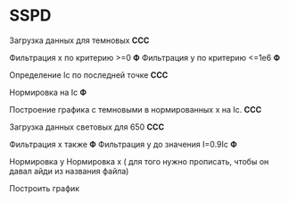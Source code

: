 # SSPD

Загрузка данных для темновых **ССС**

Фильтрация х по критерию >=0 **Ф**
Фильтрация у по критерию <=1е6 **Ф**

Определение Ic по последней точке **ССС**

Нормировка на Ic **Ф**

Построение графика с темновыми в нормированных х на Ic. **ССС**



Загрузка данных световых для 650 **ССС**

Фильтрация х также **Ф**
Фильтрация y до значения I=0.9Ic **Ф**

Нормировка y 
Нормировка x ( для того нужно прописать, чтобы он давал айди из названия файла)

Построить график
